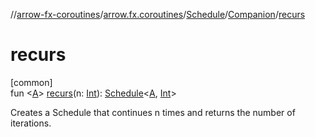 //[arrow-fx-coroutines](../../../../index.md)/[arrow.fx.coroutines](../../index.md)/[Schedule](../index.md)/[Companion](index.md)/[recurs](recurs.md)

# recurs

[common]\
fun &lt;[A](recurs.md)&gt; [recurs](recurs.md)(n: [Int](https://kotlinlang.org/api/latest/jvm/stdlib/kotlin/-int/index.html)): [Schedule](../index.md)&lt;[A](recurs.md), [Int](https://kotlinlang.org/api/latest/jvm/stdlib/kotlin/-int/index.html)&gt;

Creates a Schedule that continues n times and returns the number of iterations.
